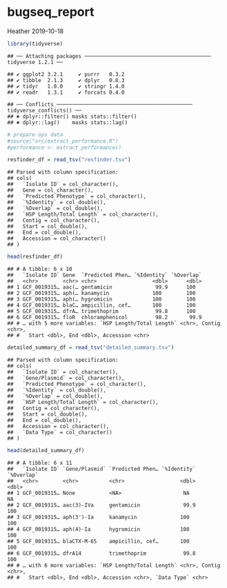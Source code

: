 bugseq\_report
================
Heather
2019-10-18

``` r
library(tidyverse)
```

    ## ── Attaching packages ───────────────────────────────────────── tidyverse 1.2.1 ──

    ## ✔ ggplot2 3.2.1     ✔ purrr   0.3.2
    ## ✔ tibble  2.1.3     ✔ dplyr   0.8.3
    ## ✔ tidyr   1.0.0     ✔ stringr 1.4.0
    ## ✔ readr   1.3.1     ✔ forcats 0.4.0

    ## ── Conflicts ──────────────────────────────────────────── tidyverse_conflicts() ──
    ## ✖ dplyr::filter() masks stats::filter()
    ## ✖ dplyr::lag()    masks stats::lag()

``` r
# prepare ops data
#source("src/extract_performance.R")
#performance <- extract_performance()
```

``` r
resfinder_df = read_tsv("resfinder.tsv")
```

    ## Parsed with column specification:
    ## cols(
    ##   `Isolate ID` = col_character(),
    ##   Gene = col_character(),
    ##   `Predicted Phenotype` = col_character(),
    ##   `%Identity` = col_double(),
    ##   `%Overlap` = col_double(),
    ##   `HSP Length/Total Length` = col_character(),
    ##   Contig = col_character(),
    ##   Start = col_double(),
    ##   End = col_double(),
    ##   Accession = col_character()
    ## )

``` r
head(resfinder_df)
```

    ## # A tibble: 6 x 10
    ##   `Isolate ID` Gene  `Predicted Phen… `%Identity` `%Overlap`
    ##   <chr>        <chr> <chr>                  <dbl>      <dbl>
    ## 1 GCF_0019315… aac(… gentamicin              99.9      100  
    ## 2 GCF_0019315… aph(… kanamycin              100        100  
    ## 3 GCF_0019315… aph(… hygromicin             100        100  
    ## 4 GCF_0019315… blaC… ampicillin, cef…       100        100  
    ## 5 GCF_0019315… dfrA… trimethoprim            99.8      100  
    ## 6 GCF_0019315… floR  chloramphenicol         98.2       99.9
    ## # … with 5 more variables: `HSP Length/Total Length` <chr>, Contig <chr>,
    ## #   Start <dbl>, End <dbl>, Accession <chr>

``` r
detailed_summary_df = read_tsv("detailed_summary.tsv")
```

    ## Parsed with column specification:
    ## cols(
    ##   `Isolate ID` = col_character(),
    ##   `Gene/Plasmid` = col_character(),
    ##   `Predicted Phenotype` = col_character(),
    ##   `%Identity` = col_double(),
    ##   `%Overlap` = col_double(),
    ##   `HSP Length/Total Length` = col_character(),
    ##   Contig = col_character(),
    ##   Start = col_double(),
    ##   End = col_double(),
    ##   Accession = col_character(),
    ##   `Data Type` = col_character()
    ## )

``` r
head(detailed_summary_df)
```

    ## # A tibble: 6 x 11
    ##   `Isolate ID` `Gene/Plasmid` `Predicted Phen… `%Identity` `%Overlap`
    ##   <chr>        <chr>          <chr>                  <dbl>      <dbl>
    ## 1 GCF_0019315… None           <NA>                    NA           NA
    ## 2 GCF_0019315… aac(3)-IVa     gentamicin              99.9        100
    ## 3 GCF_0019315… aph(3')-Ia     kanamycin              100          100
    ## 4 GCF_0019315… aph(4)-Ia      hygromicin             100          100
    ## 5 GCF_0019315… blaCTX-M-65    ampicillin, cef…       100          100
    ## 6 GCF_0019315… dfrA14         trimethoprim            99.8        100
    ## # … with 6 more variables: `HSP Length/Total Length` <chr>, Contig <chr>,
    ## #   Start <dbl>, End <dbl>, Accession <chr>, `Data Type` <chr>
